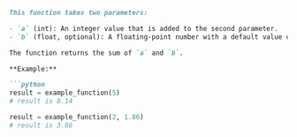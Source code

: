 ```markdown
This function takes two parameters:

- `a` (int): An integer value that is added to the second parameter.
- `b` (float, optional): A floating-point number with a default value of 3.14.

The function returns the sum of `a` and `b`.

**Example:**

```python
result = example_function(5)
# result is 8.14

result = example_function(2, 1.86)
# result is 3.86
```
```